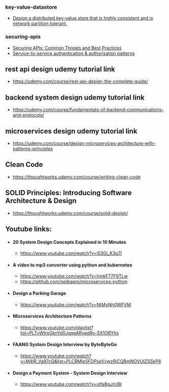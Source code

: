### key-value-datastore
- [Design a distributed key-value store that is highly consistent and is network partition tolerant.](https://mukeshsri.medium.com/design-a-distributed-key-value-store-that-is-highly-consistent-and-is-network-partition-tolerant-ad6375faecc9)

### securing-apis
- [Securing APIs: Common Threats and Best Practices](https://medium.com/@kavitam5/securing-our-apis-common-threats-and-best-practices-dadecd1a41ee)
- [Service-to-service authentication & authorisation patterns](https://kalpads.medium.com/service-to-service-authentication-authorisation-patterns-e081b078be94)



## rest api design udemy tutorial link
- https://udemy.com/course/rest-api-design-the-complete-guide/



## backend system design udemy tutorial link
- https://udemy.com/course/fundamentals-of-backend-communications-and-protocols/



## microservices design udemy tutorial link
- https://udemy.com/course/design-microservices-architecture-with-patterns-principles


## Clean Code
- https://thoughtworks.udemy.com/course/writing-clean-code

## SOLID Principles: Introducing Software Architecture & Design
- https://thoughtworks.udemy.com/course/solid-design/


## Youtube links:
- #### 20 System Design Concepts Explained in 10 Minutes
    - https://www.youtube.com/watch?v=i53Gi_K3o7I
- #### A video to mp3 converter using python and kubernetes
    - https://www.youtube.com/watch?v=hmkF77F9TLw
    - https://github.com/selikapro/microservices-python
- #### Design a Parking Garage
    - https://www.youtube.com/watch?v=NtMvNh0WFVM
- #### Microservices Architecture Patterns
    - https://www.youtube.com/playlist?list=PLTyWtrsGknYd0JgqeARypdRy-SX1ORYhs
- #### FAANG System Design Interview by ByteByteGo
    - https://www.youtube.com/watch?v=M4lR_Va97cQ&list=PLCRMIe5FDPseVvwzRiCQBmNOVUIZSSkP8


- #### Design a Payment System - System Design Interview
    - https://www.youtube.com/watch?v=olfaBgJrUBI